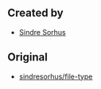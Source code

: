 ## Created by

- [Sindre Sorhus](https://github.com/sindresorhus)

## Original

- [sindresorhus/file-type](https://github.com/sindresorhus/file-type)
